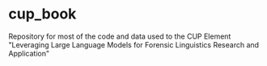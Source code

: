 # cup_book
Repository for most of the code and data used to the CUP Element "Leveraging Large Language Models for Forensic Linguistics Research and Application"
